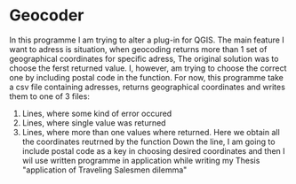 # Geocoder
In this programme I am trying to alter a plug-in for QGIS. The main feature I want to adress is situation, when geocoding returns more than 1 set of geographical coordinates for specific adress, The original solution was to choose the ferst returned value. I, however, am trying to choose the correct one by including postal code in the function. For now, this programme take a csv file containing adresses, returns geographical coordinates and writes them to one of 3 files:
1. Lines, where some kind of error occured
2. Lines, where single value was returned
3. Lines, where more than one values where returned. Here we obtain all the coordinates reutrned by the function
Down the line, I am going to include postal code as a key in choosing desired coordinates and then I wil use written programme in application while writing my Thesis "application of Traveling Salesmen dilemma"
